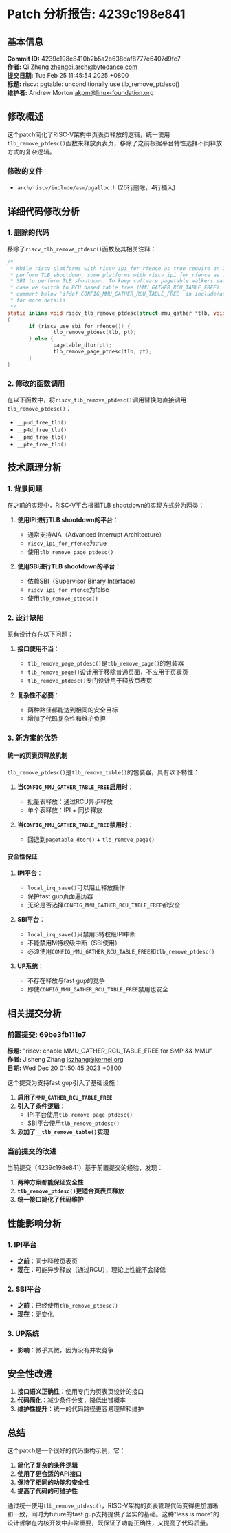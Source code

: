 # Patch 分析报告: 4239c198e841

## 基本信息

**Commit ID:** 4239c198e8410b2b5a2b638daf8777e6407d9fc7  
**作者:** Qi Zheng <zhengqi.arch@bytedance.com>  
**提交日期:** Tue Feb 25 11:45:54 2025 +0800  
**标题:** riscv: pgtable: unconditionally use tlb_remove_ptdesc()  
**维护者:** Andrew Morton <akpm@linux-foundation.org>  

## 修改概述

这个patch简化了RISC-V架构中页表页释放的逻辑，统一使用`tlb_remove_ptdesc()`函数来释放页表页，移除了之前根据平台特性选择不同释放方式的复杂逻辑。

### 修改的文件
- `arch/riscv/include/asm/pgalloc.h` (26行删除，4行插入)

## 详细代码修改分析

### 1. 删除的代码

移除了`riscv_tlb_remove_ptdesc()`函数及其相关注释：

```c
/*
 * While riscv platforms with riscv_ipi_for_rfence as true require an IPI to
 * perform TLB shootdown, some platforms with riscv_ipi_for_rfence as false use
 * SBI to perform TLB shootdown. To keep software pagetable walkers safe in this
 * case we switch to RCU based table free (MMU_GATHER_RCU_TABLE_FREE). See the
 * comment below 'ifdef CONFIG_MMU_GATHER_RCU_TABLE_FREE' in include/asm-generic/tlb.h
 * for more details.
 */
static inline void riscv_tlb_remove_ptdesc(struct mmu_gather *tlb, void *pt)
{
       if (riscv_use_sbi_for_rfence()) {
               tlb_remove_ptdesc(tlb, pt);
       } else {
               pagetable_dtor(pt);
               tlb_remove_page_ptdesc(tlb, pt);
       }
}
```

### 2. 修改的函数调用

在以下函数中，将`riscv_tlb_remove_ptdesc()`调用替换为直接调用`tlb_remove_ptdesc()`：

- `__pud_free_tlb()`
- `__p4d_free_tlb()`
- `__pmd_free_tlb()`
- `__pte_free_tlb()`

## 技术原理分析

### 1. 背景问题

在之前的实现中，RISC-V平台根据TLB shootdown的实现方式分为两类：

1. **使用IPI进行TLB shootdown的平台**：
   - 通常支持AIA（Advanced Interrupt Architecture）
   - `riscv_ipi_for_rfence`为true
   - 使用`tlb_remove_page_ptdesc()`

2. **使用SBI进行TLB shootdown的平台**：
   - 依赖SBI（Supervisor Binary Interface）
   - `riscv_ipi_for_rfence`为false
   - 使用`tlb_remove_ptdesc()`

### 2. 设计缺陷

原有设计存在以下问题：

1. **接口使用不当**：
   - `tlb_remove_page_ptdesc()`是`tlb_remove_page()`的包装器
   - `tlb_remove_page()`设计用于移除普通页面，不应用于页表页
   - `tlb_remove_ptdesc()`专门设计用于释放页表页

2. **复杂性不必要**：
   - 两种路径都能达到相同的安全目标
   - 增加了代码复杂性和维护负担

### 3. 新方案的优势

#### 统一的页表页释放机制

`tlb_remove_ptdesc()`是`tlb_remove_table()`的包装器，具有以下特性：

1. **当`CONFIG_MMU_GATHER_TABLE_FREE`启用时**：
   - 批量表释放：通过RCU异步释放
   - 单个表释放：IPI + 同步释放

2. **当`CONFIG_MMU_GATHER_TABLE_FREE`禁用时**：
   - 回退到`pagetable_dtor()` + `tlb_remove_page()`

#### 安全性保证

1. **IPI平台**：
   - `local_irq_save()`可以阻止释放操作
   - 保护fast gup页面遍历器
   - 无论是否选择`CONFIG_MMU_GATHER_RCU_TABLE_FREE`都安全

2. **SBI平台**：
   - `local_irq_save()`只禁用S特权级IPI中断
   - 不能禁用M特权级中断（SBI使用）
   - 必须使用`CONFIG_MMU_GATHER_RCU_TABLE_FREE`和`tlb_remove_ptdesc()`

3. **UP系统**：
   - 不存在释放与fast gup的竞争
   - 即使`CONFIG_MMU_GATHER_RCU_TABLE_FREE`禁用也安全

## 相关提交分析

### 前置提交: 69be3fb111e7

**标题:** "riscv: enable MMU_GATHER_RCU_TABLE_FREE for SMP && MMU"  
**作者:** Jisheng Zhang <jszhang@kernel.org>  
**日期:** Wed Dec 20 01:50:45 2023 +0800  

这个提交为支持fast gup引入了基础设施：

1. **启用了`MMU_GATHER_RCU_TABLE_FREE`**
2. **引入了条件逻辑**：
   - IPI平台使用`tlb_remove_page_ptdesc()`
   - SBI平台使用`tlb_remove_ptdesc()`
3. **添加了`__tlb_remove_table()`实现**

### 当前提交的改进

当前提交（4239c198e841）基于前置提交的经验，发现：

1. **两种方案都能保证安全性**
2. **`tlb_remove_ptdesc()`更适合页表页释放**
3. **统一接口简化了代码维护**

## 性能影响分析

### 1. IPI平台
- **之前**：同步释放页表页
- **现在**：可能异步释放（通过RCU），理论上性能不会降低

### 2. SBI平台
- **之前**：已经使用`tlb_remove_ptdesc()`
- **现在**：无变化

### 3. UP系统
- **影响**：微乎其微，因为没有并发竞争

## 安全性改进

1. **接口语义正确性**：使用专门为页表页设计的接口
2. **代码简化**：减少条件分支，降低出错概率
3. **维护性提升**：统一的代码路径更容易理解和维护

## 总结

这个patch是一个很好的代码重构示例，它：

1. **简化了复杂的条件逻辑**
2. **使用了更合适的API接口**
3. **保持了相同的功能和安全性**
4. **提高了代码的可维护性**

通过统一使用`tlb_remove_ptdesc()`，RISC-V架构的页表管理代码变得更加清晰和一致，同时为future的fast gup支持提供了坚实的基础。这种"less is more"的设计哲学在内核开发中非常重要，既保证了功能正确性，又提高了代码质量。